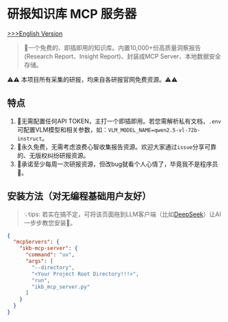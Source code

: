 # 研报知识库 MCP 服务器 

[>>>English Version]()

>🍭一个免费的、即插即用的知识库。内置10,000+份高质量洞察报告(Research Report、Insight Report)、封装成MCP Server、本地数据安全存储。

⚠️⚠️ 本项目所有采集的研报，均来自各研报官网免费资源。⚠️⚠️
## 特点
1. 🍾无需配置任何API TOKEN，主打一个即插即用。若您需解析私有文档，`.env` 可配置VLM模型和相关参数，如：`VLM_MODEL_NAME=qwen2.5-vl-72b-instruct`。
2. 🦉永久免费，无需考虑浪费心智收集报告资源。欢迎大家通过`issue`分享可靠的、无版权纠纷研报资源。
3. 📢承诺至少每周一次研报资源，但改bug就看个人心情了，毕竟我不是程序员🤭。


## 安装方法（对无编程基础用户友好）

>💡tips: 若实在搞不定，可将该页面拖到LLM客户端（比如[DeepSeek](https://chat.deepseek.com/)）让AI一步步教您安装🦾。

```json
{
  "mcpServers": {
    "ikb-mcp-server": {
      "command": "uv",
      "args": [
        "--directory",
        "<Your Project Root Directory!!!>", 
        "run",
        "ikb_mcp_server.py"
      ]
    }
  }
}
```